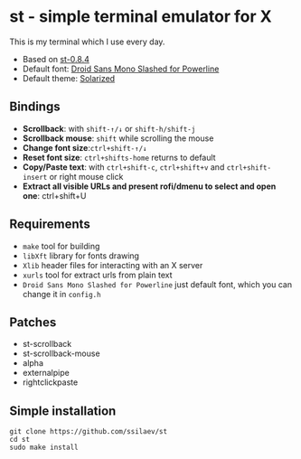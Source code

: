 # st - simple terminal emulator for X

This is my terminal which I use every day.

+ Based on [st-0.8.4](https://st.suckless.org/)
+ Default font: [Droid Sans Mono Slashed for Powerline](https://github.com/powerline/fonts/tree/master/DroidSansMonoSlashed)
+ Default theme: [Solarized](https://ethanschoonover.com/solarized/)

## Bindings

+ **Scrollback**: with `shift-↑/↓` or `shift-h/shift-j`
+ **Scrollback mouse**: `shift` while scrolling the mouse
+ **Change font size**:`ctrl+shift-↑/↓`
+ **Reset font size**: `ctrl+shifts-home` returns to default
+ **Copy/Paste text**: with `ctrl+shift-c`, `ctrl+shift+v` and `ctrl+shift-insert` or right mouse click
+ **Extract all visible URLs and present rofi/dmenu to select and open one**: ctrl+shift+U

## Requirements

+ `make` tool for building
+ `libXft` library for fonts drawing
+ `Xlib` header files for interacting with an X server
+ `xurls` tool for extract urls from plain text
+ `Droid Sans Mono Slashed for Powerline` just default font, which you can change it in `config.h`

## Patches

+ st-scrollback
+ st-scrollback-mouse
+ alpha
+ externalpipe
+ rightclickpaste

## Simple installation

```
git clone https://github.com/ssilaev/st
cd st
sudo make install
```
